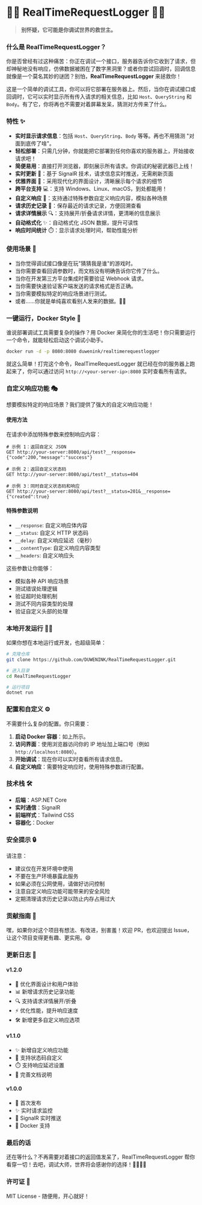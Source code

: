 # 🕵️‍♂️ RealTimeRequestLogger 🕵️‍♀️

> **别怀疑，它可能是你调试世界的救世主。**

### 什么是 RealTimeRequestLogger？

你是否曾经有过这种痛苦：你正在调试一个接口，服务器告诉你它收到了请求，但却神秘地没有响应，仿佛数据被困在了数字黑洞里？或者你尝试回调时，回调信息就像是一个莫名其妙的谜团？别怕，**RealTimeRequestLogger** 来拯救你！

这是一个简单的调试工具，你可以将它部署在服务器上。然后，当你在调试接口或回调时，它可以实时显示所有传入请求的相关信息，比如 `Host`、`QueryString` 和 `Body`。有了它，你将再也不需要对着屏幕发呆，猜测对方传来了什么。

### 特性 ✨

- **实时显示请求信息**：包括 `Host`、`QueryString`、`Body` 等等。再也不用猜测 "对面到底传了啥"。
- **轻松部署**：只需几分钟，你就能把它部署到任何你喜欢的服务器上，开始接收请求吧！
- **简便易用**：直接打开浏览器，即刻展示所有请求。你调试的秘密武器已上线！
- **实时更新** 🔄：基于 SignalR 技术，请求信息实时推送，无需刷新页面
- **优雅界面** 💅：采用现代化的界面设计，清晰展示每个请求的细节
- **跨平台支持** 💻：支持 Windows、Linux、macOS，到处都能用！
- **自定义响应** 🎯：支持通过特殊参数自定义响应内容，模拟各种场景
- **请求历史记录** 📜：保存最近的请求记录，方便回溯查看
- **请求详情展示** 🔍：支持展开/折叠请求详情，更清晰的信息展示
- **自动格式化** ✨：自动格式化 JSON 数据，提升可读性
- **响应时间统计** ⏱️：显示请求处理时间，帮助性能分析

### 使用场景 🎯

- 当你觉得调试接口像是在玩"猜猜我是谁"的游戏时。
- 当你需要查看回调参数时，而文档没有明确告诉你它传了什么。
- 当你在开发第三方平台集成时需要验证 Webhook 请求。
- 当你需要快速验证客户端发送的请求格式是否正确。
- 当你需要模拟特定的响应场景进行测试。
- 或者……你就是单纯喜欢看别人发来的数据。🤷‍♂️

### 一键运行，Docker Style 🐳

谁说部署调试工具需要复杂的操作？用 Docker 来简化你的生活吧！你只需要运行一个命令，就能轻松启动这个调试小助手。

```bash
docker run -d -p 8080:8080 duwenink/realtimerequestlogger
```

就这么简单！打完这个命令，RealTimeRequestLogger 就已经在你的服务器上跑起来了，你可以通过访问 `http://<your-server-ip>:8080` 实时查看所有请求。

### 自定义响应功能 🎭

想要模拟特定的响应场景？我们提供了强大的自定义响应功能！

#### 使用方法

在请求中添加特殊参数来控制响应内容：

```
# 示例 1：返回自定义 JSON
GET http://your-server:8080/api/test?__response={"code":200,"message":"success"}

# 示例 2：返回自定义状态码
GET http://your-server:8080/api/test?__status=404

# 示例 3：同时自定义状态码和响应
GET http://your-server:8080/api/test?__status=201&__response={"created":true}
```

#### 特殊参数说明

- `__response`: 自定义响应体内容
- `__status`: 自定义 HTTP 状态码
- `__delay`: 自定义响应延迟（毫秒）
- `__contentType`: 自定义响应内容类型
- `__headers`: 自定义响应头

这些参数让你能够：
- 模拟各种 API 响应场景
- 测试错误处理逻辑
- 验证超时处理机制
- 测试不同内容类型的处理
- 验证自定义头部的处理

### 本地开发运行 🏃‍♂️

如果你想在本地运行或开发，也超级简单：

```bash
# 克隆仓库
git clone https://github.com/DUWENINK/RealTimeRequestLogger.git

# 进入目录
cd RealTimeRequestLogger

# 运行项目
dotnet run
```

### 配置和自定义 ⚙️

不需要什么复杂的配置。你只需要：
1. **启动 Docker 容器**：如上所示。
2. **访问界面**：使用浏览器访问你的 IP 地址加上端口号（例如 `http://localhost:8080`）。
3. **开始调试**：现在你可以实时查看所有请求信息。
4. **自定义响应**：需要特定响应时，使用特殊参数进行配置。

### 技术栈 🛠️

- **后端**：ASP.NET Core
- **实时通信**：SignalR
- **前端样式**：Tailwind CSS
- **容器化**：Docker

### 安全提示 🔒

请注意：
- 建议仅在开发环境中使用
- 不要在生产环境暴露此服务
- 如果必须在公网使用，请做好访问控制
- 注意自定义响应功能可能带来的安全风险
- 定期清理请求历史记录以防止内存占用过大

### 贡献指南 🤝

嘿，如果你对这个项目有想法、有改进，别害羞！欢迎 PR，也欢迎提出 Issue，让这个项目变得更有趣、更实用。😄

### 更新日志 📝

#### v1.2.0
- 🎨 优化界面设计和用户体验
- 📊 新增请求历史记录功能
- 🔍 支持请求详情展开/折叠
- ⚡ 优化性能，提升响应速度
- 🛠️ 新增更多自定义响应选项

#### v1.1.0
- ✨ 新增自定义响应功能
- 🎯 支持状态码自定义
- ⏱️ 支持响应延迟设置
- 📝 完善文档说明

#### v1.0.0
- 🎉 首次发布
- ✨ 实时请求监控
- 🔄 SignalR 实时推送
- 🐳 Docker 支持

### 最后的话

还在等什么？不再需要对着接口的返回值发呆了，RealTimeRequestLogger 帮你看穿一切！去吧，调试大师，世界将会感谢你的选择！👨‍💻👩‍💻

### 许可证 📄

MIT License - 随便用，开心就好！
